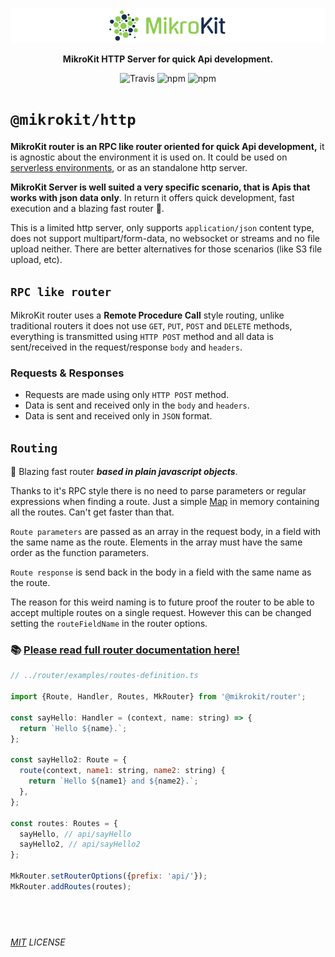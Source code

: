 <p align="center">
  <img alt='MikroKit, The APi Dashboard' width="" src='../../assets/public/bannerx90.png?raw=true'>
</p>
<p align="center">
  <strong>MikroKit HTTP Server for quick Api development.
  </strong>
</p>
<p align=center>
  <img src="https://img.shields.io/travis/mikrokit/mikrokit.svg?style=flat-square&maxAge=86400" alt="Travis" style="max-width:100%;">
  <img src="https://img.shields.io/badge/code_style-prettier-ff69b4.svg?style=flat-square&maxAge=99999999" alt="npm"  style="max-width:100%;">
  <img src="https://img.shields.io/badge/license-MIT-97ca00.svg?style=flat-square&maxAge=99999999" alt="npm"  style="max-width:100%;">
</p>

# `@mikrokit/http`

**MikroKit router is an RPC like router oriented for quick Api development,** it is agnostic about the environment it is used on. It could be used on [serverless environments](../serverless/README.md), or as an standalone http server.

**MikroKit Server is well suited a very specific scenario, that is Apis that works with json data only**. In return it offers quick development, fast execution and a blazing fast router 🚀.

This is a limited http server, only supports `application/json` content type, does not support multipart/form-data, no websocket or streams and no file upload neither. There are better alternatives for those scenarios (like S3 file upload, etc).

## `RPC like router`

MikroKit router uses a **Remote Procedure Call** style routing, unlike traditional routers it does not use `GET`, `PUT`, `POST` and `DELETE` methods, everything is transmitted using `HTTP POST` method and all data is sent/received in the request/response `body` and `headers`.

### Requests & Responses

- Requests are made using only `HTTP POST` method.
- Data is sent and received only in the `body` and `headers`.
- Data is sent and received only in `JSON` format.

## `Routing`

🚀 Blazing fast router **_based in plain javascript objects_**.

Thanks to it's RPC style there is no need to parse parameters or regular expressions when finding a route. Just a simple [Map](https://developer.mozilla.org/en-US/docs/Web/JavaScript/Reference/Global_Objects/Map) in memory containing all the routes. Can't get faster than that.

`Route parameters` are passed as an array in the request body, in a field with the same name as the route. Elements in the array must have the same order as the function parameters.

`Route response` is send back in the body in a field with the same name as the route.

The reason for this weird naming is to future proof the router to be able to accept multiple routes on a single request. However this can be changed setting the `routeFieldName` in the router options.

### 📚 [Please read full router documentation here!](./packages/router/README.md)

```js
// ../router/examples/routes-definition.ts

import {Route, Handler, Routes, MkRouter} from '@mikrokit/router';

const sayHello: Handler = (context, name: string) => {
  return `Hello ${name}.`;
};

const sayHello2: Route = {
  route(context, name1: string, name2: string) {
    return `Hello ${name1} and ${name2}.`;
  },
};

const routes: Routes = {
  sayHello, // api/sayHello
  sayHello2, // api/sayHello2
};

MkRouter.setRouterOptions({prefix: 'api/'});
MkRouter.addRoutes(routes);
```

## &nbsp;

_[MIT](../../LICENSE) LICENSE_
